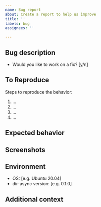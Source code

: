 ```yaml
---
name: Bug report
about: Create a report to help us improve
title: ''
labels: bug
assignees: ''

---
```


## Bug description

<!-- A clear and concise description of what the bug is. -->

- Would you like to work on a fix? [y/n]

## To Reproduce

Steps to reproduce the behavior:

1. ...
2. ...
3. ...
4. ...

<!-- Make sure you are able to reproduce the bug in the main branch, too. -->

## Expected behavior

<!-- A clear and concise description of what you expected to happen. -->

## Screenshots

<!-- If applicable, add screenshots to help explain your problem. -->

## Environment

<!-- Please fill the following information. -->

- OS: [e.g. Ubuntu 20.04]
- dir-async version: [e.g. 0.1.0]

## Additional context

<!-- Add any other context about the problem here. -->
